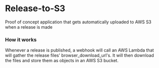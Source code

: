# Release-to-S3
Proof of concept application that gets automatically uploaded to AWS S3 when a release is made  
  
### How it works
Whenever a release is published, a webhook will call an AWS Lambda that will gather the release files' browser_download_url's. It will then download the files and store them as objects in an AWS S3 bucket.
